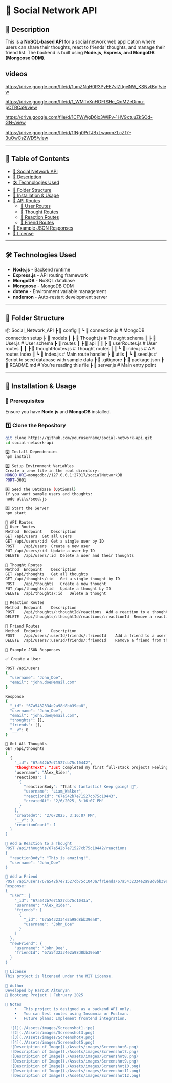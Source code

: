 # **📌 Social Network API**

## **🚀 Description**
This is a **NoSQL-based API** for a social network web application where users can share their thoughts, react to friends' thoughts, and manage their friend list. The backend is built using **Node.js, Express, and MongoDB (Mongoose ODM)**.

## videos 

https://drive.google.com/file/d/1umZNqH0R3PyEE7vlZtIgeNW_KSNvtBqj/view


https://drive.google.com/file/d/1_WMTvXnHOFfSHe_QoM2eDimu-pCTRCa9/view


https://drive.google.com/file/d/1CFWWgD6ix3WiPv-1HV9xtuuZkSOd-GN-/view


https://drive.google.com/file/d/1fNg0PrTJBxLwaomZLcZf7-3uOwCsZWD5/view


---

## **📖 Table of Contents**
- [📌 Social Network API](#-social-network-api)
- [🚀 Description](#-description)
- [🛠️ Technologies Used](#️-technologies-used)
- [📂 Folder Structure](#-folder-structure)
- [🚀 Installation & Usage](#-installation--usage)
- [📡 API Routes](#-api-routes)
  - [📌 User Routes](#-user-routes)
  - [💭 Thought Routes](#-thought-routes)
  - [💬 Reaction Routes](#-reaction-routes)
  - [👥 Friend Routes](#-friend-routes)
- [📌 Example JSON Responses](#-example-json-responses)
- [📝 License](#-license)

---

## **🛠️ Technologies Used**
- **Node.js** - Backend runtime
- **Express.js** - API routing framework
- **MongoDB** - NoSQL database
- **Mongoose** - MongoDB ODM
- **dotenv** - Environment variable management
- **nodemon** - Auto-restart development server

---

## **📂 Folder Structure**
📦 Social_Network_API
┣ 📂 config
┃ ┗ 📜 connection.js        # MongoDB connection setup
┣ 📂 models
┃ ┣ 📜 Thought.js           # Thought schema
┃ ┣ 📜 User.js              # User schema
┣ 📂 routes
┃ ┣ 📂 api
┃ ┃ ┣ 📜 userRoutes.js      # User routes
┃ ┃ ┣ 📜 thoughtRoutes.js   # Thought routes
┃ ┃ ┗ 📜 index.js           # API routes index
┃ ┗ 📜 index.js             # Main route handler
┣ 📂 utils
┃ ┗ 📜 seed.js              # Script to seed database with sample data
┣ 📜 .gitignore
┣ 📜 package.json
┣ 📜 README.md              # You’re reading this file
┣ 📜 server.js              # Main entry point

---

## **🚀 Installation & Usage**
### **🔧 Prerequisites**
Ensure you have **Node.js** and **MongoDB** installed.

### **1️⃣ Clone the Repository**
```bash
git clone https://github.com/yourusername/social-network-api.git
cd social-network-api

2️⃣ Install Dependencies
npm install

3️⃣ Setup Environment Variables
Create a .env file in the root directory:
MONGO_URI=mongodb://127.0.0.1:27017/socialNetworkDB
PORT=3001

4️⃣ Seed the Database (Optional)
If you want sample users and thoughts:
node utils/seed.js

5️⃣ Start the Server
npm start

📡 API Routes
📌 User Routes
Method	Endpoint	Description
GET	/api/users	Get all users
GET	/api/users/:id	Get a single user by ID
POST	/api/users	Create a new user
PUT	/api/users/:id	Update a user by ID
DELETE	/api/users/:id	Delete a user and their thoughts

💭 Thought Routes
Method	Endpoint	Description
GET	/api/thoughts	Get all thoughts
GET	/api/thoughts/:id	Get a single thought by ID
POST	/api/thoughts	Create a new thought
PUT	/api/thoughts/:id	Update a thought by ID
DELETE	/api/thoughts/:id	Delete a thought

💬 Reaction Routes
Method	Endpoint	Description
POST	/api/thoughts/:thoughtId/reactions	Add a reaction to a thought
DELETE	/api/thoughts/:thoughtId/reactions/:reactionId	Remove a reaction

👥 Friend Routes
Method	Endpoint	Description
POST	/api/users/:userId/friends/:friendId	Add a friend to a user’s friend list
DELETE	/api/users/:userId/friends/:friendId	Remove a friend from the 

📌 Example JSON Responses

✅ Create a User

POST /api/users
{
  "username": "John_Doe",
  "email": "john.doe@email.com"
}

Response
{
  "_id": "67a5432334e2a98d8bb39ea8",
  "username": "John_Doe",
  "email": "john.doe@email.com",
  "thoughts": [],
  "friends": [],
  "__v": 0
}

💭 Get All Thoughts
GET /api/thoughts
[
  {
    "_id": "67a542b7e71527cb75c10442",
    "thoughtText": "Just completed my first full-stack project! Feeling accomplished! 🚀",
    "username": "Alex_Rider",
    "reactions": [
      {
        "reactionBody": "That's fantastic! Keep going! 🎉",
        "username": "Liam_Walker",
        "reactionId": "67a542b7e71527cb75c10443",
        "createdAt": "2/6/2025, 3:16:07 PM"
      }
    ],
    "createdAt": "2/6/2025, 3:16:07 PM",
    "__v": 0,
    "reactionCount": 1
  }
]

💬 Add a Reaction to a Thought
POST /api/thoughts/67a542b7e71527cb75c10442/reactions
{
  "reactionBody": "This is amazing!",
  "username": "John_Doe"
}

👥 Add a Friend
POST /api/users/67a542b7e71527cb75c1043a/friends/67a5432334e2a98d8bb39ea8
Response:
{
  "user": {
    "_id": "67a542b7e71527cb75c1043a",
    "username": "Alex_Rider",
    "friends": [
      {
        "_id": "67a5432334e2a98d8bb39ea8",
        "username": "John_Doe"
      }
    ]
  },
  "newFriend": {
    "username": "John_Doe",
    "friendId": "67a5432334e2a98d8bb39ea8"
  }
}

📝 License
This project is licensed under the MIT License.

🚀 Author
Developed by Harout Altunyan
🎯 Bootcamp Project | February 2025

📌 Notes
	•	This project is designed as a backend API only.
	•	You can test routes using Insomnia or Postman.
	•	Future plans: Implement frontend integration.

  ![1](./Assets/images/Screenshot1.jpg)
  ![2](./Assets/images/Screenshot3.png)
  ![3](./Assets/images/Screenshot4.png)
  ![4](./Assets/images/Screenshot5.png)
  ![Description of Image](./Assets/images/Screenshot6.png)
  ![Description of Image](./Assets/images/Screenshot7.png)
  ![Description of Image](./Assets/images/Screenshot8.png)
  ![Description of Image](./Assets/images/Screenshot9.png)
  ![Description of Image](./Assets/images/Screenshot10.png)
  ![Description of Image](./Assets/images/Screenshot11.png)
  ![Description of Image](./Assets/images/Screenshot12.png)
